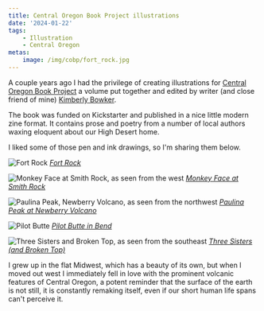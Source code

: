 ```yaml
---
title: Central Oregon Book Project illustrations
date: '2024-01-22'
tags: 
    - Illustration
    - Central Oregon
metas: 
    image: /img/cobp/fort_rock.jpg
---
```

A couple years ago I had the privilege of creating illustrations for [Central Oregon Book Project](https://centraloregonbookproject.com/) a volume put together and edited by writer (and close friend of mine) [Kimberly Bowker](https://kimberlybowker.com/).

The book was funded on Kickstarter and published in a nice little modern zine format. It contains prose and poetry from a number of local authors waxing eloquent about our High Desert home.

I liked some of those pen and ink drawings, so I'm sharing them below.

![Fort Rock](/img/cobp/fort-rock.jpg "Fort Rock")
*[Fort Rock](https://www.openstreetmap.org/#map=15/43.3730/-121.0733&layers=P)*

<!-- more -->

![Monkey Face at Smith Rock, as seen from the west](/img/cobp/monkey-face.jpg "Monkey Face at Smith Rock")
*[Monkey Face at Smith Rock](https://www.openstreetmap.org/#map=17/44.37024/-121.14455&layers=P)*

![Paulina Peak, Newberry Volcano, as seen from the northwest](/img/cobp/newberry-paulina.jpg "Paulina Peak at Newbery Volcano")
*[Paulina Peak at Newberry Volcano](https://www.openstreetmap.org/#map=13/43.6875/-121.2661&layers=P)*

![Pilot Butte](/img/cobp/pilot-butte.jpg "Pilot Butte")
*[Pilot Butte in Bend](https://www.openstreetmap.org/#map=15/44.0583/-121.2881&layers=P)*

![Three Sisters and Broken Top, as seen from the southeast](/img/cobp/three-sisters.jpg "Three Sisters")
*[Three Sisters (and Broken Top)](https://www.openstreetmap.org/#map=12/44.1262/-121.7326&layers=P)*

I grew up in the flat Midwest, which has a beauty of its own, but when I moved out west I immediately fell in love with the prominent volcanic features of Central Oregon, a potent reminder that the surface of the earth is not still, it is constantly remaking itself, even if our short human life spans can't perceive it.